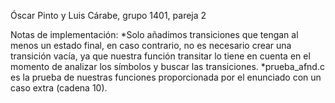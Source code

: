 Óscar Pinto y Luis Cárabe, grupo 1401, pareja 2

Notas de implementación:
*Solo añadimos transiciones que tengan al menos un estado final, en caso contrario, no es necesario crear una transición vacía, ya que nuestra función transitar lo tiene en cuenta en el momento de analizar los símbolos y buscar las transiciones.
*prueba_afnd.c es la prueba de nuestras funciones proporcionada por el enunciado con un caso extra (cadena 10).
